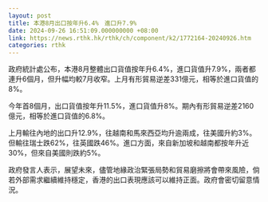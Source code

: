 ```yaml
---
layout: post
title: 本港8月出口按年升6.4%　進口升7.9%
date: 2024-09-26 16:51:09.000000000 +08:00
link: https://news.rthk.hk/rthk/ch/component/k2/1772164-20240926.htm
categories: rthk
---
```


政府統計處公布，本港8月整體出口貨值按年升6.4%，進口貨值升7.9%，兩者都連升6個月，但升幅均較7月收窄。上月有形貿易逆差331億元，相等於進口貨值的8%。

今年首8個月，出口貨值按年升11.5%，進口貨值升8%。期內有形貿易逆差2160億元，相等於進口貨值的6.8%。

上月輸往內地的出口升12.9%，往越南和馬來西亞均升逾兩成，往美國升約3%。但輸往瑞士跌62%，往英國跌46%。進口方面，來自新加坡和越南都按年升近30%，但來自美國則跌約5%。

政府發言人表示，展望未來，儘管地緣政治緊張局勢和貿易磨擦將會帶來風險，倘若外部需求繼續維持穩定，香港的出口表現應該可以維持正面。政府會密切留意情況。
